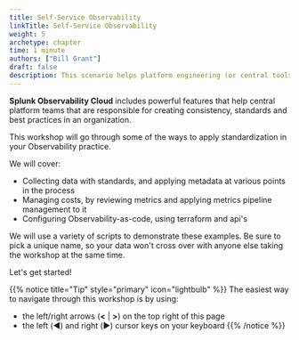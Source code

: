 ```yaml
---
title: Self-Service Observability
linkTitle: Self-Service Observability
weight: 5
archetype: chapter
time: 1 minute
authors: ["Bill Grant"]
draft: false
description: This scenario helps platform engineering (or central tools) teams enable engineers with self-service observability tooling at scale, so developers and SREs can spend less time managing their toolchain and more time building and delivering cool software.
---
```


**Splunk Observability Cloud** includes powerful features that help central platform teams that are responsible for creating consistency, standards and best practices in an organization.

This workshop will go through some of the ways to apply standardization in your Observability practice.

We will cover:
* Collecting data with standards, and applying metadata at various points in the process
* Managing costs, by reviewing metrics and applying metrics pipeline management to it
* Configuring Observability-as-code, using terraform and api's

We will use a variety of scripts to demonstrate these examples. Be sure to pick a unique name, so your data won't cross over with anyone else taking the workshop at the same time.

Let's get started!

{{% notice title="Tip" style="primary"  icon="lightbulb" %}}
The easiest way to navigate through this workshop is by using:

* the left/right arrows (**<** | **>**) on the top right of this page
* the left (◀️) and right (▶️) cursor keys on your keyboard
{{% /notice %}}